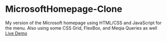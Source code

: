 # MicrosoftHomepage-Clone
My version of the Microsoft homepage using HTML/CSS and JavaScript for the menu. Also using some CSS Grid, FlexBox, and Meqia Queries as well
[Live Demo](https://codepen.io/bensto/full/NWNaLJv)

